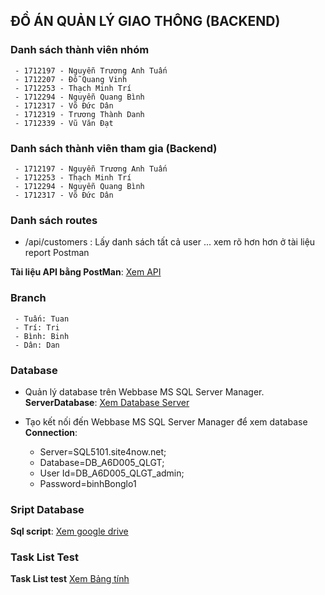 
## ĐỒ ÁN QUẢN LÝ GIAO THÔNG (BACKEND)
### Danh sách thành viên nhóm
	 - 1712197 - Nguyễn Trương Anh Tuấn 
	 - 1712207 - Đỗ Quang Vinh
	 - 1712253 - Thạch Minh Trí
	 - 1712294 - Nguyễn Quang Bình
	 - 1712317 - Võ Đức Dân 
	 - 1712319 - Trương Thành Danh
	 - 1712339 - Vũ Văn Đạt
### Danh sách thành viên tham gia (Backend)
	 - 1712197 - Nguyễn Trương Anh Tuấn 	
	 - 1712253 - Thạch Minh Trí 
	 - 1712294 - Nguyễn Quang Bình
	 - 1712317 - Võ Đức Dân 
	 
### Danh sách routes
- /api/customers : Lấy danh sách tất cả user 
... xem rõ hơn hơn ở tài liệu report Postman

**Tài liệu API bằng PostMan**: [Xem API](https://documenter.getpostman.com/view/12951610/TVzVgvUo)
### Branch
	 - Tuấn: Tuan
	 - Trí: Tri
	 - Bình: Binh
	 - Dân: Dan
### Database
- Quản lý database trên Webbase MS SQL Server Manager.
**ServerDatabase**: [Xem Database Server](https://mssql.site4now.net/default.asp) 

- Tạo kết nối đến Webbase MS SQL Server Manager để xem database
**Connection**: 
	- Server=SQL5101.site4now.net;
	- Database=DB_A6D005_QLGT;
	- User Id=DB_A6D005_QLGT_admin;
	- Password=binhBonglo1
	
### Sript Database
**Sql script**: [Xem google drive](https://drive.google.com/drive/folders/1nKrITDJejdb5vDlS86FA0C04RH45Vdtd?usp=sharing)

### Task List Test
**Task List test** [Xem Bảng tính](https://drive.google.com/file/d/1vM5tM2BAnjuJ-qCxrksqzETGOweDShnf/view?usp=sharing)


